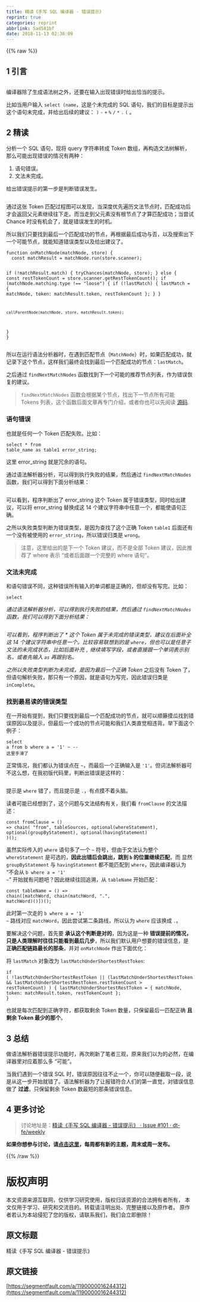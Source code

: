 ```yaml
---
title: 精读《手写 SQL 编译器 - 错误提示》
reprint: true
categories: reprint
abbrlink: 5ad581bf
date: 2018-11-13 02:30:09
---
```


{{% raw %}}
<h2>1 &#x5F15;&#x8A00;</h2><p><span class="img-wrap"><img data-src="/img/remote/1460000016244315?w=1522&amp;h=272" src="https://static.alili.tech/img/remote/1460000016244315?w=1522&amp;h=272" alt="" title=""></span></p><p>&#x7F16;&#x8BD1;&#x5668;&#x9664;&#x4E86;&#x751F;&#x6210;&#x8BED;&#x6CD5;&#x6811;&#x4E4B;&#x5916;&#xFF0C;&#x8FD8;&#x8981;&#x5728;&#x8F93;&#x5165;&#x51FA;&#x73B0;&#x9519;&#x8BEF;&#x65F6;&#x7ED9;&#x51FA;&#x6070;&#x5F53;&#x7684;&#x63D0;&#x793A;&#x3002;</p><p>&#x6BD4;&#x5982;&#x5F53;&#x7528;&#x6237;&#x8F93;&#x5165; <code>select (name</code>&#xFF0C;&#x8FD9;&#x662F;&#x4E2A;&#x672A;&#x5B8C;&#x6210;&#x7684; SQL &#x8BED;&#x53E5;&#xFF0C;&#x6211;&#x4EEC;&#x7684;&#x76EE;&#x6807;&#x662F;&#x63D0;&#x793A;&#x51FA;&#x8FD9;&#x4E2A;&#x8BED;&#x53E5;&#x672A;&#x5B8C;&#x6210;&#xFF0C;&#x5E76;&#x7ED9;&#x51FA;&#x540E;&#x7EED;&#x7684;&#x5EFA;&#x8BAE;&#xFF1A; <code>)</code> <code>-</code> <code>+</code> <code>%</code> <code>/</code> <code>*</code> <code>.</code> <code>(</code> &#x3002;</p><h2>2 &#x7CBE;&#x8BFB;</h2><p>&#x5206;&#x6790;&#x4E00;&#x4E2A; SQL &#x8BED;&#x53E5;&#xFF0C;&#x73B0;&#x5C06; query &#x5B57;&#x7B26;&#x4E32;&#x8F6C;&#x6210; Token &#x6570;&#x7EC4;&#xFF0C;&#x518D;&#x6784;&#x9020;&#x6587;&#x6CD5;&#x6811;&#x89E3;&#x6790;&#xFF0C;&#x90A3;&#x4E48;&#x53EF;&#x80FD;&#x51FA;&#x73B0;&#x9519;&#x8BEF;&#x7684;&#x60C5;&#x51B5;&#x6709;&#x4E24;&#x79CD;&#xFF1A;</p><ol><li>&#x8BED;&#x53E5;&#x9519;&#x8BEF;&#x3002;</li><li>&#x6587;&#x6CD5;&#x672A;&#x5B8C;&#x6210;&#x3002;</li></ol><p>&#x7ED9;&#x51FA;&#x9519;&#x8BEF;&#x63D0;&#x793A;&#x7684;&#x7B2C;&#x4E00;&#x6B65;&#x662F;&#x5224;&#x65AD;&#x9519;&#x8BEF;&#x53D1;&#x751F;&#x3002;</p><p><span class="img-wrap"><img data-src="/img/remote/1460000016244316" src="https://static.alili.tech/img/remote/1460000016244316" alt="" title=""></span></p><p>&#x901A;&#x8FC7;&#x8FD9;&#x5F20; Token &#x5339;&#x914D;&#x8FC7;&#x7A0B;&#x56FE;&#x53EF;&#x4EE5;&#x53D1;&#x73B0;&#xFF0C;&#x5F53;&#x6DF1;&#x5EA6;&#x4F18;&#x5148;&#x904D;&#x5386;&#x6587;&#x6CD5;&#x8282;&#x70B9;&#x65F6;&#xFF0C;&#x5339;&#x914D;&#x6210;&#x529F;&#x540E;&#x624D;&#x4F1A;&#x8FD4;&#x56DE;&#x7236;&#x5143;&#x7D20;&#x7EE7;&#x7EED;&#x5F80;&#x4E0B;&#x8D70;&#x3002;&#x800C;&#x5F53;&#x8D70;&#x5230;&#x7236;&#x5143;&#x7D20;&#x6CA1;&#x6709;&#x6839;&#x8282;&#x70B9;&#x4E86;&#x624D;&#x7B97;&#x5339;&#x914D;&#x6210;&#x529F;&#xFF1B;&#x5F53;&#x5C1D;&#x8BD5; Chance &#x65F6;&#x6CA1;&#x6709;&#x673A;&#x4F1A;&#x4E86;&#xFF0C;&#x5C31;&#x662F;&#x9519;&#x8BEF;&#x53D1;&#x751F;&#x7684;&#x65F6;&#x673A;&#x3002;</p><p>&#x6240;&#x4EE5;&#x6211;&#x4EEC;&#x53EA;&#x8981;&#x627E;&#x5230;&#x6700;&#x540E;&#x4E00;&#x4E2A;&#x5339;&#x914D;&#x6210;&#x529F;&#x7684;&#x8282;&#x70B9;&#xFF0C;&#x518D;&#x6839;&#x636E;&#x6700;&#x540E;&#x6210;&#x529F;&#x4E0E;&#x5426;&#xFF0C;&#x4EE5;&#x53CA;&#x641C;&#x7D22;&#x51FA;&#x4E0B;&#x4E00;&#x4E2A;&#x53EF;&#x80FD;&#x8282;&#x70B9;&#xFF0C;&#x5C31;&#x80FD;&#x77E5;&#x9053;&#x9519;&#x8BEF;&#x7C7B;&#x578B;&#x4EE5;&#x53CA;&#x7ED9;&#x51FA;&#x5EFA;&#x8BAE;&#x4E86;&#x3002;</p><pre><code class="typescript">function onMatchNode(matchNode, store) {
  const matchResult = matchNode.run(store.scanner);

  if (!matchResult.match) {
    tryChances(matchNode, store);
  } else {
    const restTokenCount = store.scanner.getRestTokenCount();
    if (matchNode.matching.type !== &quot;loose&quot;) {
      if (!lastMatch) {
        lastMatch = {
          matchNode,
          token: matchResult.token,
          restTokenCount
        };
      }
    }

    callParentNode(matchNode, store, matchResult.token);
  }
}</code></pre><p>&#x6240;&#x4EE5;&#x5728;&#x8FD0;&#x884C;&#x8BED;&#x6CD5;&#x5206;&#x6790;&#x5668;&#x65F6;&#xFF0C;&#x5728;&#x9047;&#x5230;&#x5339;&#x914D;&#x8282;&#x70B9;&#xFF08;<code>MatchNode</code>&#xFF09;&#x65F6;&#xFF0C;&#x5982;&#x679C;&#x5339;&#x914D;&#x6210;&#x529F;&#xFF0C;&#x5C31;&#x8BB0;&#x5F55;&#x4E0B;&#x8FD9;&#x4E2A;&#x8282;&#x70B9;&#xFF0C;&#x8FD9;&#x6837;&#x6211;&#x4EEC;&#x6700;&#x7EC8;&#x4F1A;&#x627E;&#x5230;&#x6700;&#x540E;&#x4E00;&#x4E2A;&#x5339;&#x914D;&#x6210;&#x529F;&#x7684;&#x8282;&#x70B9;&#xFF1A;<code>lastMatch</code>&#x3002;</p><p>&#x4E4B;&#x540E;&#x901A;&#x8FC7; <code>findNextMatchNodes</code> &#x51FD;&#x6570;&#x627E;&#x5230;&#x4E0B;&#x4E00;&#x4E2A;&#x53EF;&#x80FD;&#x7684;&#x63A8;&#x8350;&#x8282;&#x70B9;&#x5217;&#x8868;&#xFF0C;&#x4F5C;&#x4E3A;&#x9519;&#x8BEF;&#x6062;&#x590D;&#x7684;&#x5EFA;&#x8BAE;&#x3002;</p><blockquote><code>findNextMatchNodes</code> &#x51FD;&#x6570;&#x4F1A;&#x6839;&#x636E;&#x67D0;&#x4E2A;&#x8282;&#x70B9;&#xFF0C;&#x627E;&#x51FA;&#x4E0B;&#x4E00;&#x8282;&#x70B9;&#x6240;&#x6709;&#x53EF;&#x80FD; Tokens &#x5217;&#x8868;&#xFF0C;&#x8FD9;&#x4E2A;&#x51FD;&#x6570;&#x540E;&#x9762;&#x6587;&#x7AE0;&#x518D;&#x4E13;&#x95E8;&#x4ECB;&#x7ECD;&#xFF0C;&#x6216;&#x8005;&#x4F60;&#x4E5F;&#x53EF;&#x4EE5;&#x5148;&#x9605;&#x8BFB; <a href="https://github.com/dt-fe/cparser/blob/master/src/parser/chain.ts#L579" rel="nofollow noreferrer">&#x6E90;&#x7801;</a>.</blockquote><h3>&#x8BED;&#x53E5;&#x9519;&#x8BEF;</h3><p>&#x4E5F;&#x5C31;&#x662F;&#x4EFB;&#x4F55;&#x4E00;&#x4E2A; Token &#x5339;&#x914D;&#x5931;&#x8D25;&#x3002;&#x6BD4;&#x5982;&#xFF1A;</p><pre><code class="sql">select * from table_name as table1 error_string;</code></pre><p>&#x8FD9;&#x91CC; error_string &#x5C31;&#x662F;&#x5197;&#x4F59;&#x7684;&#x8BED;&#x53E5;&#x3002;</p><p>&#x901A;&#x8FC7;&#x8BED;&#x6CD5;&#x89E3;&#x6790;&#x5668;&#x5206;&#x6790;&#xFF0C;&#x53EF;&#x4EE5;&#x5F97;&#x5230;&#x6267;&#x884C;&#x5931;&#x8D25;&#x7684;&#x7ED3;&#x679C;&#xFF0C;&#x7136;&#x540E;&#x901A;&#x8FC7; <code>findNextMatchNodes</code> &#x51FD;&#x6570;&#xFF0C;&#x6211;&#x4EEC;&#x53EF;&#x4EE5;&#x5F97;&#x5230;&#x4E0B;&#x9762;&#x5206;&#x6790;&#x7ED3;&#x679C;&#xFF1A;</p><p><span class="img-wrap"><img data-src="/img/remote/1460000016244317?w=1148&amp;h=618" src="https://static.alili.tech/img/remote/1460000016244317?w=1148&amp;h=618" alt="" title=""></span></p><p>&#x53EF;&#x4EE5;&#x770B;&#x5230;&#xFF0C;&#x7A0B;&#x5E8F;&#x5224;&#x65AD;&#x51FA;&#x4E86; error_string &#x8FD9;&#x4E2A; Token &#x5C5E;&#x4E8E;&#x9519;&#x8BEF;&#x7C7B;&#x578B;&#xFF0C;&#x540C;&#x65F6;&#x7ED9;&#x51FA;&#x5EFA;&#x8BAE;&#xFF0C;&#x53EF;&#x4EE5;&#x5C06; error_string &#x66FF;&#x6362;&#x6210;&#x8FD9; 14 &#x4E2A;&#x5EFA;&#x8BAE;&#x5B57;&#x7B26;&#x4E32;&#x4E2D;&#x4EFB;&#x610F;&#x4E00;&#x4E2A;&#xFF0C;&#x90FD;&#x80FD;&#x4F7F;&#x8BED;&#x53E5;&#x6B63;&#x786E;&#x3002;</p><p>&#x4E4B;&#x6240;&#x4EE5;&#x5931;&#x8D25;&#x7C7B;&#x578B;&#x5224;&#x65AD;&#x4E3A;&#x9519;&#x8BEF;&#x7C7B;&#x578B;&#xFF0C;&#x662F;&#x56E0;&#x4E3A;&#x67E5;&#x627E;&#x4E86;&#x8FD9;&#x4E2A;&#x6B63;&#x786E; Token <code>table1</code> &#x540E;&#x9762;&#x8FD8;&#x6709;&#x4E00;&#x4E2A;&#x6CA1;&#x6709;&#x88AB;&#x4F7F;&#x7528;&#x7684; <code>error_string</code>&#xFF0C;&#x6240;&#x4EE5;&#x9519;&#x8BEF;&#x5F52;&#x7C7B;&#x662F; <code>wrong</code>&#x3002;</p><blockquote>&#x6CE8;&#x610F;&#xFF0C;&#x8FD9;&#x91CC;&#x7ED9;&#x51FA;&#x7684;&#x662F;&#x4E0B;&#x4E00;&#x4E2A; Token &#x5EFA;&#x8BAE;&#xFF0C;&#x800C;&#x4E0D;&#x662F;&#x5168;&#x90E8; Token &#x5EFA;&#x8BAE;&#xFF0C;&#x56E0;&#x6B64;&#x63A8;&#x8350;&#x4E86; where &#x8868;&#x793A; &#x201C;&#x6216;&#x8005;&#x540E;&#x9762;&#x8DDF;&#x4E00;&#x4E2A;&#x5B8C;&#x6574;&#x7684; where &#x8BED;&#x53E5;&#x201D;&#x3002;</blockquote><h3>&#x6587;&#x6CD5;&#x672A;&#x5B8C;&#x6210;</h3><p>&#x548C;&#x8BED;&#x53E5;&#x9519;&#x8BEF;&#x4E0D;&#x540C;&#xFF0C;&#x8FD9;&#x79CD;&#x9519;&#x8BEF;&#x6240;&#x6709;&#x8F93;&#x5165;&#x7684;&#x5355;&#x8BCD;&#x90FD;&#x662F;&#x6B63;&#x786E;&#x7684;&#xFF0C;&#x4F46;&#x5374;&#x6CA1;&#x6709;&#x5199;&#x5B8C;&#x3002;&#x6BD4;&#x5982;&#xFF1A;</p><pre><code class="sql">select *</code></pre><p>&#x901A;&#x8FC7;&#x8BED;&#x6CD5;&#x89E3;&#x6790;&#x5668;&#x5206;&#x6790;&#xFF0C;&#x53EF;&#x4EE5;&#x5F97;&#x5230;&#x6267;&#x884C;&#x5931;&#x8D25;&#x7684;&#x7ED3;&#x679C;&#xFF0C;&#x7136;&#x540E;&#x901A;&#x8FC7; <code>findNextMatchNodes</code> &#x51FD;&#x6570;&#xFF0C;&#x6211;&#x4EEC;&#x53EF;&#x4EE5;&#x5F97;&#x5230;&#x4E0B;&#x9762;&#x5206;&#x6790;&#x7ED3;&#x679C;&#xFF1A;</p><p><span class="img-wrap"><img data-src="/img/remote/1460000016244318" src="https://static.alili.tech/img/remote/1460000016244318" alt="" title=""></span></p><p>&#x53EF;&#x4EE5;&#x770B;&#x5230;&#xFF0C;&#x7A0B;&#x5E8F;&#x5224;&#x65AD;&#x51FA;&#x4E86; * &#x8FD9;&#x4E2A; Token &#x5C5E;&#x4E8E;&#x672A;&#x5B8C;&#x6210;&#x7684;&#x9519;&#x8BEF;&#x7C7B;&#x578B;&#xFF0C;&#x5EFA;&#x8BAE;&#x5728;&#x540E;&#x9762;&#x8865;&#x5168;&#x8FD9; 14 &#x4E2A;&#x5EFA;&#x8BAE;&#x5B57;&#x7B26;&#x4E32;&#x4E2D;&#x4EFB;&#x610F;&#x4E00;&#x4E2A;&#x3002;&#x6BD4;&#x8F83;&#x5BB9;&#x6613;&#x8054;&#x60F3;&#x5230;&#x7684;&#x662F; <code>where</code>&#xFF0C;&#x4F46;&#x4E5F;&#x53EF;&#x4EE5;&#x662F;&#x4EFB;&#x610F;&#x5B50;&#x6587;&#x6CD5;&#x7684;&#x672A;&#x5B8C;&#x6210;&#x72B6;&#x6001;&#xFF0C;&#x6BD4;&#x5982;&#x540E;&#x9762;&#x8865;&#x5145; <code>,</code> &#x7EE7;&#x7EED;&#x586B;&#x5199;&#x5B57;&#x6BB5;&#xFF0C;&#x6216;&#x8005;&#x76F4;&#x63A5;&#x8DDF;&#x4E00;&#x4E2A;&#x5355;&#x8BCD;&#x8868;&#x793A;&#x522B;&#x540D;&#xFF0C;&#x6216;&#x8005;&#x5148;&#x8F93;&#x5165; <code>as</code> &#x518D;&#x8DDF;&#x522B;&#x540D;&#x3002;</p><p>&#x4E4B;&#x6240;&#x4EE5;&#x5931;&#x8D25;&#x7C7B;&#x578B;&#x5224;&#x65AD;&#x4E3A;&#x672A;&#x5B8C;&#x6210;&#xFF0C;&#x662F;&#x56E0;&#x4E3A;&#x6700;&#x540E;&#x4E00;&#x4E2A;&#x6B63;&#x786E; Token <code>*</code> &#x4E4B;&#x540E;&#x6CA1;&#x6709; Token &#x4E86;&#xFF0C;&#x4F46;&#x8BED;&#x53E5;&#x89E3;&#x6790;&#x5931;&#x8D25;&#xFF0C;&#x90A3;&#x53EA;&#x6709;&#x4E00;&#x4E2A;&#x539F;&#x56E0;&#xFF0C;&#x5C31;&#x662F;&#x8BED;&#x53E5;&#x4E3A;&#x5199;&#x5B8C;&#xFF0C;&#x56E0;&#x6B64;&#x9519;&#x8BEF;&#x5F52;&#x7C7B;&#x662F; <code>inComplete</code>&#x3002;</p><h3>&#x627E;&#x5230;&#x6700;&#x6613;&#x8BFB;&#x7684;&#x9519;&#x8BEF;&#x7C7B;&#x578B;</h3><p>&#x5728;&#x4E00;&#x5F00;&#x59CB;&#x6709;&#x63D0;&#x5230;&#xFF0C;&#x6211;&#x4EEC;&#x53EA;&#x8981;&#x627E;&#x5230;&#x6700;&#x540E;&#x4E00;&#x4E2A;&#x5339;&#x914D;&#x6210;&#x529F;&#x7684;&#x8282;&#x70B9;&#xFF0C;&#x5C31;&#x53EF;&#x4EE5;&#x987A;&#x85E4;&#x6478;&#x74DC;&#x627E;&#x5230;&#x9519;&#x8BEF;&#x539F;&#x56E0;&#x4EE5;&#x53CA;&#x63D0;&#x793A;&#xFF0C;&#x4F46;&#x6700;&#x540E;&#x4E00;&#x4E2A;&#x6210;&#x529F;&#x7684;&#x8282;&#x70B9;&#x53EF;&#x80FD;&#x548C;&#x6211;&#x4EEC;&#x4EBA;&#x7C7B;&#x76F4;&#x89C9;&#x76F8;&#x8FDD;&#x80CC;&#x3002;&#x4E3E;&#x4E0B;&#x9762;&#x8FD9;&#x4E2A;&#x4F8B;&#x5B50;&#xFF1A;</p><pre><code class="sql">select a from b where a = &apos;1&apos; ~ -- &#x8FD9;&#x91CC;&#x624B;&#x6ED1;&#x4E86;</code></pre><p>&#x6B63;&#x5E38;&#x60C5;&#x51B5;&#xFF0C;&#x6211;&#x4EEC;&#x90FD;&#x8BA4;&#x4E3A;&#x9519;&#x8BEF;&#x70B9;&#x5728; <code>~</code>&#xFF0C;&#x800C;&#x6700;&#x540E;&#x4E00;&#x4E2A;&#x6B63;&#x786E;&#x8F93;&#x5165;&#x662F; <code>&apos;1&apos;</code>&#x3002;&#x4F46;&#x8BCD;&#x6CD5;&#x89E3;&#x6790;&#x5668;&#x53EF;&#x4E0D;&#x8FD9;&#x4E48;&#x60F3;&#xFF0C;&#x5728;&#x6211;&#x521D;&#x7248;&#x4EE3;&#x7801;&#x91CC;&#xFF0C;&#x5224;&#x65AD;&#x51FA;&#x9519;&#x8BEF;&#x662F;&#x8FD9;&#x6837;&#x7684;&#xFF1A;</p><p><span class="img-wrap"><img data-src="/img/remote/1460000016244319?w=612&amp;h=332" src="https://static.alili.tech/img/remote/1460000016244319?w=612&amp;h=332" alt="" title=""></span></p><p>&#x63D0;&#x793A;&#x662F; <code>where</code> &#x9519;&#x4E86;&#xFF0C;&#x800C;&#x4E14;&#x63D0;&#x793A;&#x662F; <code>.</code>&#xFF0C;&#x6709;&#x70B9;&#x6478;&#x4E0D;&#x7740;&#x5934;&#x8111;&#x3002;</p><p>&#x8BFB;&#x8005;&#x53EF;&#x80FD;&#x5DF2;&#x7ECF;&#x60F3;&#x5230;&#x4E86;&#xFF0C;&#x8FD9;&#x4E2A;&#x95EE;&#x9898;&#x4E0E;&#x6587;&#x6CD5;&#x7ED3;&#x6784;&#x6709;&#x5173;&#xFF0C;&#x6211;&#x4EEC;&#x770B; <code>fromClause</code> &#x7684;&#x6587;&#x6CD5;&#x63CF;&#x8FF0;&#xFF1A;</p><pre><code class="typescript">const fromClause = () =&gt;
  chain(
    &quot;from&quot;,
    tableSources,
    optional(whereStatement),
    optional(groupByStatement),
    optional(havingStatement)
  )();</code></pre><p>&#x867D;&#x7136;&#x5B9E;&#x9645;&#x4F20;&#x5165;&#x7684; <code>where</code> &#x8BED;&#x53E5;&#x591A;&#x4E86;&#x4E00;&#x4E2A; <code>~</code> &#x7B26;&#x53F7;&#xFF0C;&#x4F46;&#x7531;&#x4E8E;&#x6587;&#x6CD5;&#x8BA4;&#x4E3A;&#x6574;&#x4E2A; <code>whereStatement</code> &#x662F;&#x53EF;&#x9009;&#x7684;&#xFF0C;<strong>&#x56E0;&#x6B64;&#x51FA;&#x9519;&#x540E;&#x4F1A;&#x8DF3;&#x51FA;&#xFF0C;&#x8DF3;&#x5230; <code>b</code> &#x7684;&#x4F4D;&#x7F6E;&#x7EE7;&#x7EED;&#x5339;&#x914D;</strong>&#xFF0C;&#x800C; &#x663E;&#x7136; <code>groupByStatement</code> &#x4E0E; <code>havingStatement</code> &#x90FD;&#x4E0D;&#x80FD;&#x5339;&#x914D;&#x5230; <code>where</code>&#xFF0C;&#x56E0;&#x6B64;&#x7F16;&#x8BD1;&#x5668;&#x8BA4;&#x4E3A; &#x201C;&#x4E0D;&#x4F1A;&#x4ECE; <code>b where a = &apos;1&apos; ~</code>&#x201D; &#x5F00;&#x59CB;&#x5C31;&#x6709;&#x95EE;&#x9898;&#x5427;&#xFF1F;&#x56E0;&#x6B64;&#x7EE7;&#x7EED;&#x5F80;&#x56DE;&#x8FFD;&#x6EAF;&#xFF0C;&#x4ECE; <code>tableName</code> &#x5F00;&#x59CB;&#x5339;&#x914D;&#xFF1A;</p><pre><code class="typescript">const tableName = () =&gt;
  chain([matchWord, chain(matchWord, &quot;.&quot;, matchWord)()])();</code></pre><p>&#x6B64;&#x65F6;&#x7B2C;&#x4E00;&#x6B21;&#x8D70;&#x7684; <code>b where a = &apos;1&apos; ~</code> &#x8DEF;&#x7EBF;&#x5BF9;&#x5E94; <code>matchWord</code>&#xFF0C;&#x56E0;&#x6B64;&#x5C1D;&#x8BD5;&#x7B2C;&#x4E8C;&#x6761;&#x8DEF;&#x7EBF;&#xFF0C;&#x6240;&#x4EE5;&#x8BA4;&#x4E3A; <code>where</code> &#x5E94;&#x8BE5;&#x6362;&#x6210; <code>.</code>&#x3002;</p><p>&#x8981;&#x89E3;&#x51B3;&#x8FD9;&#x4E2A;&#x95EE;&#x9898;&#xFF0C;&#x9996;&#x5148;&#x8981; <strong>&#x627F;&#x8BA4;&#x8FD9;&#x4E2A;&#x5224;&#x65AD;&#x662F;&#x5BF9;&#x7684;</strong>&#xFF0C;&#x56E0;&#x4E3A;&#x8FD9;&#x662F;&#x4E00;&#x79CD; <strong>&#x9519;&#x8BEF;&#x63D0;&#x524D;&#x7684;&#x60C5;&#x51B5;&#xFF0C;&#x53EA;&#x662F;&#x4EBA;&#x7C7B;&#x7406;&#x89E3;&#x65F6;&#x5F80;&#x5F80;&#x53EA;&#x80FD;&#x770B;&#x5230;&#x6700;&#x540E;&#x51E0;&#x6B65;</strong>&#xFF0C;&#x6240;&#x4EE5;&#x6211;&#x4EEC;&#x9ED8;&#x8BA4;&#x7528;&#x6237;&#x60F3;&#x8981;&#x7684;&#x9519;&#x8BEF;&#x4FE1;&#x606F;&#xFF0C;&#x662F; <strong>&#x6B63;&#x786E;&#x5339;&#x914D;&#x94FE;&#x8DEF;&#x6700;&#x957F;&#x7684;&#x90A3;&#x6761;</strong>&#xFF0C;&#x5E76;&#x5BF9; <code>onMatchNode</code> &#x4F5C;&#x51FA;&#x4E0B;&#x9762;&#x4F18;&#x5316;&#xFF1A;</p><p>&#x5C06; <code>lastMatch</code> &#x5BF9;&#x8C61;&#x6539;&#x4E3A; <code>lastMatchUnderShortestRestToken</code>:</p><pre><code class="typescript">if (
  !lastMatchUnderShortestRestToken ||
  (lastMatchUnderShortestRestToken &amp;&amp;
    lastMatchUnderShortestRestToken.restTokenCount &gt; restTokenCount)
) {
  lastMatchUnderShortestRestToken = {
    matchNode,
    token: matchResult.token,
    restTokenCount
  };
}</code></pre><p>&#x4E5F;&#x5C31;&#x662F;&#x6BCF;&#x6B21;&#x5339;&#x914D;&#x5230;&#x6B63;&#x786E;&#x5B57;&#x7B26;&#xFF0C;&#x90FD;&#x83B7;&#x53D6;&#x5269;&#x4F59; Token &#x6570;&#x91CF;&#xFF0C;&#x53EA;&#x4FDD;&#x7559;&#x6700;&#x540E;&#x4E00;&#x5339;&#x914D;&#x6B63;&#x786E; <strong>&#x4E14;&#x5269;&#x4F59; Token &#x6700;&#x5C11;&#x7684;&#x90A3;&#x4E2A;</strong>&#x3002;</p><h2>3 &#x603B;&#x7ED3;</h2><p>&#x505A;&#x8BED;&#x6CD5;&#x89E3;&#x6790;&#x5668;&#x9519;&#x8BEF;&#x63D0;&#x793A;&#x529F;&#x80FD;&#x65F6;&#xFF0C;&#x518D;&#x6B21;&#x5237;&#x65B0;&#x4E86;&#x7B14;&#x8005;&#x4E09;&#x89C2;&#xFF0C;&#x539F;&#x6765;&#x6211;&#x4EEC;&#x4EE5;&#x4E3A;&#x7684;&#x5FC5;&#x7136;&#xFF0C;&#x5728;&#x7F16;&#x8BD1;&#x5668;&#x91CC;&#x5BF9;&#x5E94;&#x7740;&#x90A3;&#x4E48;&#x591A; &#x201C;&#x53EF;&#x80FD;&#x201D;&#x3002;</p><p>&#x5F53;&#x6211;&#x4EEC;&#x9047;&#x5230;&#x4E00;&#x4E2A;&#x9519;&#x8BEF; SQL &#x65F6;&#xFF0C;&#x9519;&#x8BEF;&#x539F;&#x56E0;&#x5F80;&#x5F80;&#x4E0D;&#x6B62;&#x4E00;&#x4E2A;&#xFF0C;&#x4F60;&#x53EF;&#x4EE5;&#x968F;&#x4FBF;&#x622A;&#x53D6;&#x4E00;&#x6BB5;&#xFF0C;&#x8BF4;&#x662F;&#x4ECE;&#x8FD9;&#x4E00;&#x6B65;&#x5F00;&#x59CB;&#x5C31;&#x9519;&#x4E86;&#x3002;&#x8BED;&#x6CD5;&#x89E3;&#x6790;&#x5668;&#x4E3A;&#x4E86;&#x8BA9;&#x62A5;&#x9519;&#x7B26;&#x5408;&#x4EBA;&#x4EEC;&#x7684;&#x7B2C;&#x4E00;&#x76F4;&#x89C9;&#xFF0C;&#x5BF9;&#x9519;&#x8BEF;&#x4FE1;&#x606F;&#x505A;&#x4E86; <strong>&#x8FC7;&#x6EE4;</strong>&#xFF0C;&#x53EA;&#x4FDD;&#x7559;&#x5269;&#x4F59; Token &#x6570;&#x6700;&#x77ED;&#x7684;&#x90A3;&#x6761;&#x9519;&#x8BEF;&#x4FE1;&#x606F;&#x3002;</p><h2>4 &#x66F4;&#x591A;&#x8BA8;&#x8BBA;</h2><blockquote>&#x8BA8;&#x8BBA;&#x5730;&#x5740;&#x662F;&#xFF1A;<a href="https://github.com/dt-fe/weekly/issues/101" rel="nofollow noreferrer">&#x7CBE;&#x8BFB;&#x300A;&#x624B;&#x5199; SQL &#x7F16;&#x8BD1;&#x5668; - &#x9519;&#x8BEF;&#x63D0;&#x793A;&#x300B; &#xB7; Issue #101 &#xB7; dt-fe/weekly</a></blockquote><p><strong>&#x5982;&#x679C;&#x4F60;&#x60F3;&#x53C2;&#x4E0E;&#x8BA8;&#x8BBA;&#xFF0C;&#x8BF7;<a href="https://github.com/dt-fe/weekly" rel="nofollow noreferrer">&#x70B9;&#x51FB;&#x8FD9;&#x91CC;</a>&#xFF0C;&#x6BCF;&#x5468;&#x90FD;&#x6709;&#x65B0;&#x7684;&#x4E3B;&#x9898;&#xFF0C;&#x5468;&#x672B;&#x6216;&#x5468;&#x4E00;&#x53D1;&#x5E03;&#x3002;</strong></p>
{{% /raw %}}

# 版权声明
本文资源来源互联网，仅供学习研究使用，版权归该资源的合法拥有者所有，
本文仅用于学习、研究和交流目的。转载请注明出处、完整链接以及原作者。
原作者若认为本站侵犯了您的版权，请联系我们，我们会立即删除！

## 原文标题
精读《手写 SQL 编译器 - 错误提示》

## 原文链接
[https://segmentfault.com/a/1190000016244312](https://segmentfault.com/a/1190000016244312)

